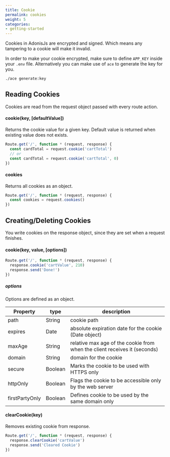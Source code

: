 ```yaml
---
title: Cookie
permalink: cookies
weight: 5
categories:
- getting-started
---
```


Cookies in AdonisJs are encrypted and signed. Which means any tampering to a cookie will make it invalid. 

In order to make your cookie encrypted, make sure to define `APP_KEY` inside your `.env` file. Alternatively you can make use of `ace` to generate the key for you.

```bash
./ace generate:key
```

## Reading Cookies

Cookies are read from the request object passed with every route action.

#### cookie(key, [defaultValue])

Returns the cookie value for a given key. Default value is returned when existing value does not exists.

```javascript
Route.get('/', function * (request, response) {
  const cardTotal = request.cookie('cartTotal')
  // or
  const cardTotal = request.cookie('cartTotal', 0)
})
```

#### cookies

Returns all cookies as an object.

```javascript
Route.get('/', function * (request, response) {
  const cookies = request.cookies()
})
```

## Creating/Deleting Cookies

You write cookies on the response object, since they are set when a request finishes.

#### cookie(key, value, [options])

```javascript
Route.get('/', function * (request, response) {
  response.cookie('cartValue', 210)
  response.send('Done!')
})
```

##### options

Options are defined as an object.

| Property       | type    | description                              |
| -------------- | ------- | ---------------------------------------- |
| path           | String  | cookie path                              |
| expires        | Date    | absolute expiration date for the cookie (Date object) |
| maxAge         | String  | relative max age of the cookie from when the client receives it (seconds) |
| domain         | String  | domain for the cookie                    |
| secure         | Boolean | Marks the cookie to be used with HTTPS only |
| httpOnly       | Boolean | Flags the cookie to be accessible only by the web server |
| firstPartyOnly | Boolean | Defines cookie to be used by the same domain only |

#### clearCookie(key)

Removes existing cookie from response.

```javascript
Route.get('/', function * (request, response) {
  response.clearCookie('cartValue')
  response.send('Cleared Cookie')
})
```